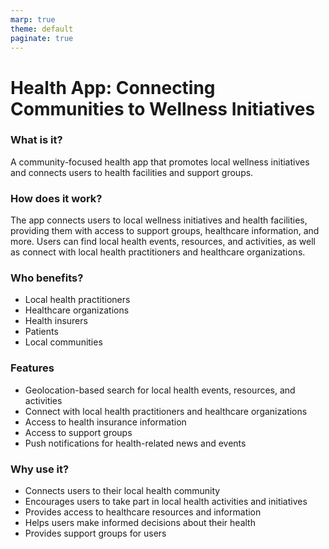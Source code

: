 ```yaml
---
marp: true
theme: default
paginate: true
---
```

# Health App: Connecting Communities to Wellness Initiatives 

### What is it?
A community-focused health app that promotes local wellness initiatives and connects users to health facilities and support groups.

### How does it work?
The app connects users to local wellness initiatives and health facilities, providing them with access to support groups, healthcare information, and more. Users can find local health events, resources, and activities, as well as connect with local health practitioners and healthcare organizations.

### Who benefits?
- Local health practitioners
- Healthcare organizations
- Health insurers 
- Patients 
- Local communities 

### Features
- Geolocation-based search for local health events, resources, and activities 
- Connect with local health practitioners and healthcare organizations
- Access to health insurance information
- Access to support groups 
- Push notifications for health-related news and events 

### Why use it?
- Connects users to their local health community 
- Encourages users to take part in local health activities and initiatives 
- Provides access to healthcare resources and information 
- Helps users make informed decisions about their health 
- Provides support groups for users
  